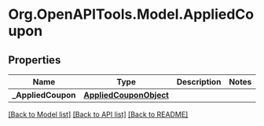
# Org.OpenAPITools.Model.AppliedCoupon

## Properties

Name | Type | Description | Notes
------------ | ------------- | ------------- | -------------
**_AppliedCoupon** | [**AppliedCouponObject**](AppliedCouponObject.md) |  | 

[[Back to Model list]](../README.md#documentation-for-models)
[[Back to API list]](../README.md#documentation-for-api-endpoints)
[[Back to README]](../README.md)

